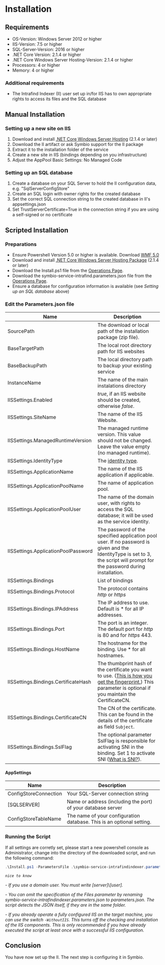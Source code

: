 # Installation

## Requirements

- OS-Version: Windows Server 2012 or higher
- IIS-Version: 7.5 or higher
- SQL-Server-Version: 2016 or higher
- .NET Core Version: 2.1.4 or higher
- .NET Core Windows Server Hosting-Version: 2.1.4 or higher
- Processors: 4 or higher
- Memory: 4 or higher

### Additional requirements

- The Intrafind Indexer (II) user set up in/for IIS has to own appropriate rights to access its files and the SQL database

## Manual Installation

### Setting up a new site on IIS

1. Download and install [.NET Core Windows Server Hosting](https://www.microsoft.com/net/download/dotnet-core/2.1)  (2.1.4 or later)
1. Download the II artifact or ask Symbio support for the II package
1. Extract it to the installation folder of the service
1. Create a new site in IIS (bindings depending on you infrastructure)
1. Adjust the AppPool Basic Settings: No Managed Code

### Setting up an SQL database

1. Create a database on your SQL Server to hold the II configuration data, e.g. "SqlServerConfigStore"
1. Create an SQL login with owner rights for the created database
1. Set the correct SQL connection string to the created database in II's appsettings.json
1. Set TrustServerCertificate=True in the connection string if you are using a self-signed or no certificate

## Scripted Installation

### Preparations

- Ensure Powershell Version 5.0 or higher is available. Download [WMF 5.0](https://www.microsoft.com/en-us/download/details.aspx?id=50395)
- Download and install [.NET Core Windows Server Hosting Package](https://www.microsoft.com/net/download/dotnet-core/2.1) (2.1.4 or later)
- Download the Install.ps1 file from the [Operations Page](http://operations.symbioworld.com/).
- Download the symbio-service-intrafind.parameters.json file from the [Operations Page](http://operations.symbioworld.com/).
- Ensure a database for configuration information is available (see *Setting up an SQL database* above)

### Edit the Parameters.json file

| Name | Description |
| --- | --- |
| SourcePath | The download or local path of the installation package (zip file).
| BaseTargetPath | The local root directory path for IIS websites
| BaseBackupPath | The local directory path to backup your existing service
| InstanceName | The name of the main instalations directory
| IISSettings.Enabled | *true*, if an IIS website should be created, otherwise *false*.
| IISSettings.SiteName | The name of the IIS Website.
| IISSettings.ManagedRuntimeVersion | The managed runtime version. This value should not be changed. Leave the value empty (no managed runtime).
| IISSettings.IdentityType | The [identity type](https://docs.microsoft.com/en-us/iis/configuration/system.applicationhost/applicationpools/add/processmodel).
| IISSettings.ApplicationName | The name of the IIS application if applicable.
| IISSettings.ApplicationPoolName | The name of application pool.
| IISSettings.ApplicationPoolUser| The name of the domain user, with rights to access the SQL database; it will be used as the service identity.
| IISSettings.ApplicationPoolPassword | The password of the specified application pool user. If no password is given and the IdentityType is set to 3, the script will prompt for the password during installation.
| IISSettings.Bindings | List of bindings
| IISSettings.Bindings.Protocol | The protocol contains *http* or *https*
| IISSettings.Bindings.IPAddress | The IP address to use. Default is * for all IP addresses.
| IISSettings.Bindings.Port | The port is an integer. The default port for *http* is 80 and for *https* 443.
| IISSettings.Bindings.HostName | The hostname for the binding. Use * for all hostnames.
| IISSettings.Bindings.CertificateHash | The thumbprint hash of the certificate you want to use. ([This is how you get the fingerprint.](https://docs.microsoft.com/en-us/dotnet/framework/wcf/feature-details/how-to-retrieve-the-thumbprint-of-a-certificate)) This parameter is optional if you maintain the CertificateCN.
| IISSettings.Bindings.CertificateCN | The CN of the certificate. This can be found in the details of the certificate as field `Subject`.
| IISSettings.Bindings.SslFlag | The optional parameter SslFlag is responsible for activating SNI in the binding. Set 1 to activate SNI ([What is SNI?](https://docs.microsoft.com/en-us/iis/get-started/whats-new-in-iis-8/iis-80-server-name-indication-sni-ssl-scalability)).

#### AppSettings

| Name | Description
| --- | --- |
| ConfigStoreConnection | Your SQL-Server connection string
| [SQLSERVER] | Name or address (including the port) of your database server
| ConfigStoreTableName | The name of your configuration database. This is an optional setting.

### Running the Script

If all settings are corretly set, please start a new powershell console as Administrator, change into the directory of the downloaded script, and run the following command:

```PowerShell
.\Install.ps1 -ParametersFile .\symbio-service-intrafindindexer.parameters.json
```

*`nice to know`*

*- If you use a domain user. You must write [server]\\[user].*

*- You can omit the specification of the Files parameter by renaming symbio-service-intrafindindexer.parameters.json to parameters.json. The script detects the JSON itself, if they are in the same folder.*

*- If you already operate a fully configured IIS on the target machine, you can use the switch `-WithoutIIS`. This turns off the checking and installation of the IIS components.
This is only recommended if you have already executed the script at least once with a successful IIS configuration.*

## Conclusion

You have now set up the II. The next step is configuring it in Symbio.
